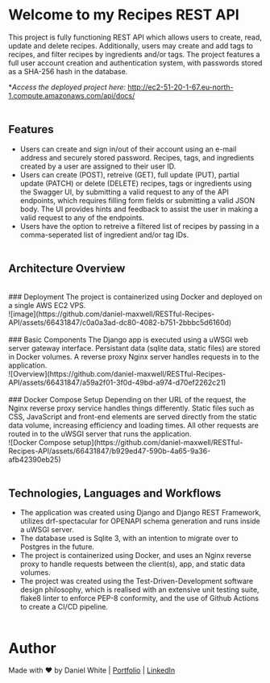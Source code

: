 # Welcome to my Recipes REST API
This project is fully functioning REST API which allows users to create, read, update and delete recipes. Additionally, users may create and add tags to recipes, and filter recipes by ingredients and/or tags. The project features a full user account creation and authentication system, with passwords stored as a SHA-256 hash in the database.

**Access the deployed project here:* http://ec2-51-20-1-67.eu-north-1.compute.amazonaws.com/api/docs/
<br><br>
## Features
- Users can create and sign in/out of their account using an e-mail address and securely stored password. Recipes, tags, and ingredients created by a user are assigned to their user ID.
- Users can create (POST), retreive (GET), full update (PUT), partial update (PATCH) or delete (DELETE) recipes, tags or ingredients using the Swagger UI, by submitting a valid request to any of the API endpoints, which requires filling form fields or submitting a valid JSON body. The UI provides hints and feedback to assist the user in making a valid request to any of the endpoints.
- Users have the option to retreive a filtered list of recipes by passing in a comma-seperated list of ingredient and/or tag IDs.
<br><br>


## Architecture Overview
<br>
### Deployment
The project is containerized using Docker and deployed on a single AWS EC2 VPS.
<br>
![image](https://github.com/daniel-maxwell/RESTful-Recipes-API/assets/66431847/c0a0a3ad-dc80-4082-b751-2bbbc5d6160d)
<br><br>
### Basic Components
The Django app is executed using a uWSGI web server gateway interface. Persistant data (sqlite data, static files) are stored in Docker volumes. A reverse proxy Nginx server handles requests in to the application.
<br>
![Overview](https://github.com/daniel-maxwell/RESTful-Recipes-API/assets/66431847/a59a2f01-3f0d-49bd-a974-d70ef2262c21)
<br><br>
### Docker Compose Setup
Depending on ther URL of the request, the Nginx reverse proxy service handles things differently. Static files such as CSS, JavaScript and front-end elements are served directly from the static data volume, increasing efficiency and loading times. All other requests are routed in to the uWSGI server that runs the application.
<br>
![Docker Compose setup](https://github.com/daniel-maxwell/RESTful-Recipes-API/assets/66431847/b929ed47-590b-4a65-9a36-afb42390eb25)
<br><br>


## Technologies, Languages and Workflows
- The application was created using Django and Django REST Framework, utilizes drf-spectacular for OPENAPI schema generation and runs inside a uWSGI server.
- The database used is Sqlite 3, with an intention to migrate over to Postgres in the future.
- The project is containerized using Docker, and uses an Nginx reverse proxy to handle requests between the client(s), app, and static data volumes.
- The project was created using the Test-Driven-Development software design philosophy, which is realised with an extensive unit testing suite, flake8 linter to enforce PEP-8 conformity, and the use of Github Actions to create a CI/CD pipeline.
<br><br>

Author
======
Made with ❤ by Daniel White | [Portfolio](https://daniel-maxwell.github.io/Portfolio/) | [LinkedIn](https://www.linkedin.com/in/daniel-maxwell-white/)
